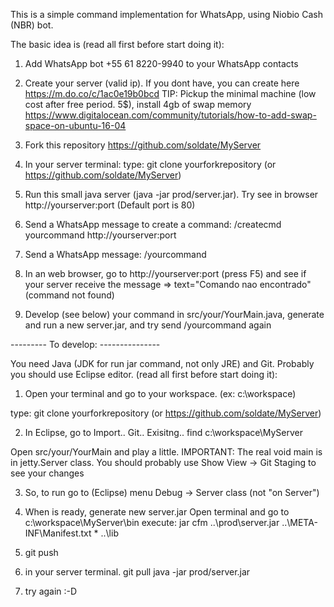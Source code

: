 This is a simple command implementation for WhatsApp, using Niobio Cash (NBR) bot.

The basic idea is (read all first before start doing it):

1) Add WhatsApp bot +55 61 8220-9940 to your WhatsApp contacts

2) Create your server (valid ip). If you dont have, you can create here https://m.do.co/c/1ac0e19b0bcd 
TIP: Pickup the minimal machine (low cost after free period. 5$), install 4gb of swap memory
https://www.digitalocean.com/community/tutorials/how-to-add-swap-space-on-ubuntu-16-04

3) Fork this repository https://github.com/soldate/MyServer

4) In your server terminal:
type: git clone yourforkrepository (or https://github.com/soldate/MyServer)

5) Run this small java server (java -jar prod/server.jar). Try see in browser http://yourserver:port (Default port is 80)

6) Send a WhatsApp message to create a command: /createcmd yourcommand http://yourserver:port

7) Send a WhatsApp message: /yourcommand

8) In an web browser, go to http://yourserver:port (press F5) and see if your server receive the message => text="Comando nao encontrado" (command not found)     

9) Develop (see below) your command in src/your/YourMain.java, generate and run a new server.jar, and try send /yourcommand again

--------- To develop: ---------------

You need Java (JDK for run jar command, not only JRE) and Git. 
Probably you should use Eclipse editor. (read all first before start doing it):

1) Open your terminal and go to your workspace. (ex: c:\workspace)

type: git clone yourforkrepository (or https://github.com/soldate/MyServer)

2) In Eclipse, go to Import.. Git.. Exisitng.. find c:\workspace\MyServer

Open src/your/YourMain and play a little.
IMPORTANT: The real void main is in jetty.Server class.
You should probably use Show View -> Git Staging to see your changes
 
3) So, to run go to (Eclipse) menu Debug -> Server class (not "on Server")

4) When is ready, generate new server.jar 
Open terminal and go to c:\workspace\MyServer\bin
execute: jar cfm ..\prod\server.jar ..\META-INF\Manifest.txt * ..\lib

5) git push

6) in your server terminal. 
git pull 
java -jar prod/server.jar

7) try again :-D



 